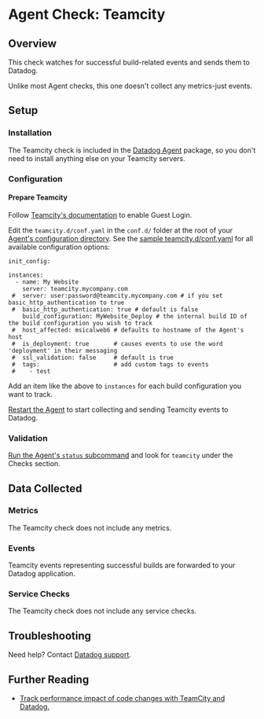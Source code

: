 # Agent Check: Teamcity

## Overview

This check watches for successful build-related events and sends them to Datadog.

Unlike most Agent checks, this one doesn't collect any metrics-just events.

## Setup
### Installation

The Teamcity check is included in the [Datadog Agent][1] package, so you don't need to install anything else on your Teamcity servers.

### Configuration
#### Prepare Teamcity

Follow [Teamcity's documentation][2] to enable Guest Login.

Edit the `teamcity.d/conf.yaml` in the `conf.d/` folder at the root of your [Agent's configuration directory][8]. See the [sample teamcity.d/conf.yaml][3] for all available configuration options:

```
init_config:

instances:
  - name: My Website
    server: teamcity.mycompany.com
 #  server: user:password@teamcity.mycompany.com # if you set basic_http_authentication to true
 #  basic_http_authentication: true # default is false
    build_configuration: MyWebsite_Deploy # the internal build ID of the build configuration you wish to track
 #  host_affected: msicalweb6 # defaults to hostname of the Agent's host
 #  is_deployment: true       # causes events to use the word 'deployment' in their messaging
 #  ssl_validation: false     # default is true
 #  tags:                     # add custom tags to events
 #    - test
```

Add an item like the above to `instances` for each build configuration you want to track.

[Restart the Agent][4] to start collecting and sending Teamcity events to Datadog.

### Validation

[Run the Agent's `status` subcommand][5] and look for `teamcity` under the Checks section.

## Data Collected
### Metrics
The Teamcity check does not include any metrics.

### Events
Teamcity events representing successful builds are forwarded to your Datadog application.

### Service Checks
The Teamcity check does not include any service checks.

## Troubleshooting
Need help? Contact [Datadog support][6].

## Further Reading

* [Track performance impact of code changes with TeamCity and Datadog.][7]


[1]: https://app.datadoghq.com/account/settings#agent
[2]: https://confluence.jetbrains.com/display/TCD9/Enabling+Guest+Login
[3]: https://github.com/DataDog/integrations-core/blob/master/teamcity/datadog_checks/teamcity/data/conf.yaml.example
[4]: https://docs.datadoghq.com/agent/faq/agent-commands/#start-stop-restart-the-agent
[5]: https://docs.datadoghq.com/agent/faq/agent-commands/#agent-status-and-information
[6]: https://docs.datadoghq.com/help/
[7]: https://www.datadoghq.com/blog/track-performance-impact-of-code-changes-with-teamcity-and-datadog/
[8]: https://docs.datadoghq.com/agent/faq/agent-configuration-files/#agent-configuration-directory
